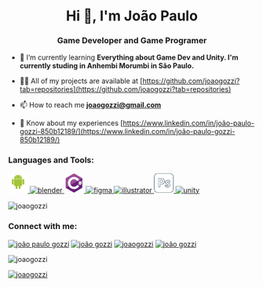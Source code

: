 <h1 align="center">Hi 👋, I'm João Paulo</h1>
<h3 align="center">Game Developer and Game Programer</h3>

- 🌱 I’m currently learning **Everything about Game Dev and Unity. I'm currently studing in Anhembi Morumbi in São Paulo.**

- 👨‍💻 All of my projects are available at [https://github.com/joaogozzi?tab=repositories](https://github.com/joaogozzi?tab=repositories)

- 📫 How to reach me **joaogozzi@gmail.com**

- 📄 Know about my experiences [https://www.linkedin.com/in/joão-paulo-gozzi-850b12189/](https://www.linkedin.com/in/joão-paulo-gozzi-850b12189/)


<h3 align="left">Languages and Tools:</h3>
<p align="left"> <a href="https://developer.android.com" target="_blank"> <img src="https://raw.githubusercontent.com/devicons/devicon/master/icons/android/android-original-wordmark.svg" alt="android" width="40" height="40"/> </a> <a href="https://www.blender.org/" target="_blank"> <img src="https://download.blender.org/branding/community/blender_community_badge_white.svg" alt="blender" width="40" height="40"/> </a> <a href="https://www.w3schools.com/cs/" target="_blank"> <img src="https://raw.githubusercontent.com/devicons/devicon/master/icons/csharp/csharp-original.svg" alt="csharp" width="40" height="40"/> </a> <a href="https://www.figma.com/" target="_blank"> <img src="https://www.vectorlogo.zone/logos/figma/figma-icon.svg" alt="figma" width="40" height="40"/> </a> <a href="https://www.adobe.com/in/products/illustrator.html" target="_blank"> <img src="https://www.vectorlogo.zone/logos/adobe_illustrator/adobe_illustrator-icon.svg" alt="illustrator" width="40" height="40"/> </a> <a href="https://www.photoshop.com/en" target="_blank"> <img src="https://raw.githubusercontent.com/devicons/devicon/master/icons/photoshop/photoshop-line.svg" alt="photoshop" width="40" height="40"/> </a> <a href="https://unity.com/" target="_blank"> <img src="https://www.vectorlogo.zone/logos/unity3d/unity3d-icon.svg" alt="unity" width="40" height="40"/> </a> </p>

<p><img align="center" src="https://github-readme-stats.vercel.app/api/top-langs?username=joaogozzi&show_icons=true&locale=en&layout=compact" alt="joaogozzi" /></p>


<h3 align="left">Connect with me:</h3>
<p align="left">
<a href="https://linkedin.com/in/joão paulo gozzi" target="blank"><img align="center" src="https://cdn.jsdelivr.net/npm/simple-icons@3.0.1/icons/linkedin.svg" alt="joão paulo gozzi" height="30" width="40" /></a>
<a href="https://fb.com/joão gozzi" target="blank"><img align="center" src="https://cdn.jsdelivr.net/npm/simple-icons@3.0.1/icons/facebook.svg" alt="joão gozzi" height="30" width="40" /></a>
<a href="https://instagram.com/joaogozzi" target="blank"><img align="center" src="https://cdn.jsdelivr.net/npm/simple-icons@3.0.1/icons/instagram.svg" alt="joaogozzi" height="30" width="40" /></a>
<a href="https://www.behance.net/joão gozzi" target="blank"><img align="center" src="https://cdn.jsdelivr.net/npm/simple-icons@3.0.1/icons/behance.svg" alt="joão gozzi" height="30" width="40" /></a>
</p>

<p align="left"> <img src="https://komarev.com/ghpvc/?username=joaogozzi&label=Profile%20views&color=0e75b6&style=flat" alt="joaogozzi" /> </p>

<p align="left"> <a href="https://github.com/ryo-ma/github-profile-trophy"><img src="https://github-profile-trophy.vercel.app/?username=joaogozzi" alt="joaogozzi" /></a> </p>
